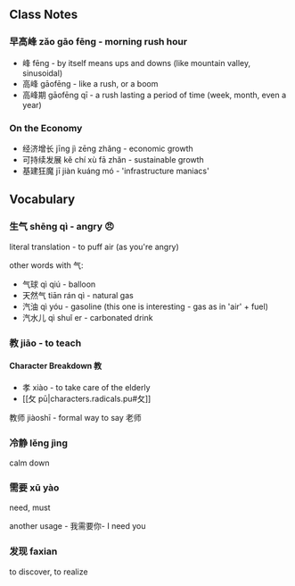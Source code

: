 
## Class Notes

### 早高峰 zǎo gāo fēng - morning rush hour

- 峰 fēng - by itself means ups and downs (like mountain valley, sinusoidal)
- 高峰 gāofēng - like a rush, or a boom 
- 高峰期 gāofēng qī - a rush lasting a period of time (week, month, even a year)

### On the Economy

- 经济增长 jīng jì zēng zhǎng - economic growth
- 可持续发展 kě chí xù fā zhǎn - sustainable growth
- 基建狂魔 jī jiàn kuáng mó - 'infrastructure maniacs'

## Vocabulary

### 生气 shēng qì - angry 😠

literal translation - to puff air (as you're angry) 

other words with 气:
- 气球 qì qiú - balloon
- 天然气 tiān rán qì - natural gas
- 汽油 qì yóu - gasoline (this one is interesting - gas as in 'air' + fuel)
- 汽水儿 qì shuǐ er - carbonated drink

### 教 jiāo - to teach

#### Character Breakdown 教

- 孝 xiào - to take care of the elderly
- [[攵 pū|characters.radicals.pu#攵]]

教师 jiàoshī - formal way to say 老师

### 冷静 lěng jìng

calm down

### 需要 xū yào

need, must

another usage - 我需要你- I need you

### 发现 faxian

to discover, to realize
